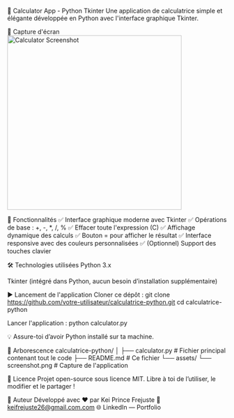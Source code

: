 🧮 Calculator App - Python Tkinter
Une application de calculatrice simple et élégante développée en Python avec l'interface graphique Tkinter.

📸 Capture d'écran
<img src="https://user-images.githubusercontent.com/yourusername/yourimage.png" alt="Calculator Screenshot" width="400"/>

🚀 Fonctionnalités
✅ Interface graphique moderne avec Tkinter
✅ Opérations de base : +, -, *, /, %
✅ Effacer toute l'expression (C)
✅ Affichage dynamique des calculs
✅ Bouton = pour afficher le résultat
✅ Interface responsive avec des couleurs personnalisées
✅ (Optionnel) Support des touches clavier

🛠️ Technologies utilisées
Python 3.x

Tkinter (intégré dans Python, aucun besoin d’installation supplémentaire)

▶️ Lancement de l'application
Cloner ce dépôt :
  git clone https://github.com/votre-utilisateur/calculatrice-python.git
  cd calculatrice-python

Lancer l'application :
  python calculator.py

💡 Assure-toi d’avoir Python installé sur ta machine.

📁 Arborescence
calculatrice-python/
│
├── calculator.py       # Fichier principal contenant tout le code
├── README.md           # Ce fichier
└── assets/
    └── screenshot.png  # Capture de l'application

📃 Licence
Projet open-source sous licence MIT.
Libre à toi de l’utiliser, le modifier et le partager !

🤝 Auteur
Développé avec ❤️ par Kei Prince Frejuste
📧 keifrejuste26@gmail.com.com
🌐 LinkedIn — Portfolio

